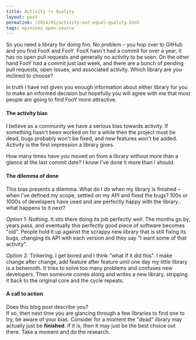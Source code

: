 ```yaml
---
title: Activity != Quality
layout: post
permalink: /2014/01/activity-not-equal-quality.html
tags: opinions open-source
---
```


So you need a library for doing foo. No problem – you hop over to GitHub and you find FooX and FooY. FooX hasn't had a commit for over a year, it has no open pull requests and generally no activity to be seen. On the other hand FooY had a commit just last week, and there are a bunch of pending pull requests, open issues, and associated activity. Which library are you inclined to choose?

<!-- more -->

In truth I have not given you enough information about either library for you to make an informed decision but hopefully you will agree with me that most people are going to find FooY more attractive.

#### The activity bias

I believe as a community we have a serious bias towards activity. If something hasn't been worked on for a while then the project must be dead, bugs probably won't be fixed, and new features won't be added.  
Activity is the first impression a library gives.

How many times have you moved on from a library without more than a glance at the last commit date? I know I've done it more than I should.


#### The dilemma of done

This bias presents a dilemma. What do I do when my library is finished – when I've defined my scope, settled on my API and fixed the bugs? 100s or 1000s of developers have used and are perfectly happy with the library.. what happens to it next?

_Option 1:_ Nothing. It sits there doing its job perfectly well. The months go by, years pass, and eventually this perfectly good piece of software becomes "old". People hold it up against the scrappy new library that is still fixing its bugs, changing its API with each version and they say "I want some of that activity".

_Option 2:_ Tinkering. I get bored and I think "what if it did this". I make change after change, add feature after feature until one day my little library is a behemoth. It tries to solve too many problems and confuses new developers. Then someone comes along and writes a new library, stripping it back to the original core and the cycle repeats.

#### A call to action

Does this blog post describe you?  
If so, then next time you are glancing through a few libraries to find one to try, be aware of your bias. Consider for a moment the "dead" library may actually just be __finished__. If it is, then it may just be the best choice out there. Take a moment and do the research.
